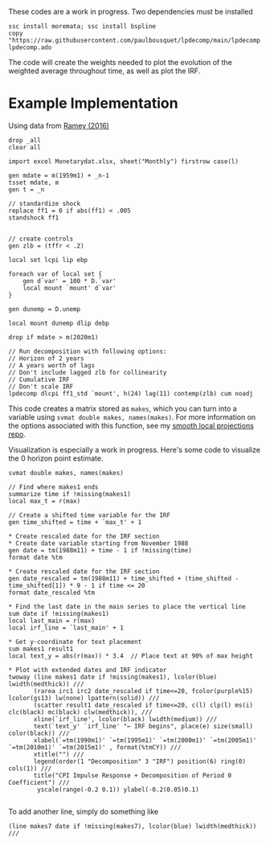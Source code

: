 These codes are a work in progress. Two dependencies must be installed 

```
ssc install moremata; ssc install bspline
copy "https://raw.githubusercontent.com/paulbousquet/lpdecomp/main/lpdecomp.ado" lpdecomp.ado
```

The code will create the weights needed to plot the evolution of the weighted average throughout time, as well as plot the IRF. 

# Example Implementation

Using data from [Ramey (2016)](https://econweb.ucsd.edu/~vramey/research/Shocks_HOM_Ramey_published_corrected.pdf)

```
drop _all
clear all

import excel Monetarydat.xlsx, sheet("Monthly") firstrow case(l)

gen mdate = m(1959m1) + _n-1
tsset mdate, m
gen t = _n

// standardize shock 
replace ff1 = 0 if abs(ff1) < .005
standshock ff1 


// create controls 
gen zlb = (tffr < .2)

local set lcpi lip ebp 

foreach var of local set {
	gen d`var' = 100 * D.`var'
	local mount `mount' d`var'
}

gen dunemp = D.unemp

local mount dunemp dlip debp

drop if mdate > m(2020m1)

// Run decomposition with following options: 
// Horizon of 2 years
// A years worth of lags
// Don't include lagged zlb for collinearity
// Cumulative IRF
// Don't scale IRF 
lpdecomp dlcpi ff1_std `mount', h(24) lag(11) contemp(zlb) cum noadj
```
This code creates a matrix stored as `makes`, which you can turn into a variable using `svmat double makes, names(makes)`. For more information on the options associated with this function, see my [smooth local projections repo](https://github.com/paulbousquet/SmoothLP). 

Visualization is especially a work in progress. Here's some code to visualize the 0 horizon point estimate. 
```
svmat double makes, names(makes)

// Find where makes1 ends
summarize time if !missing(makes1)
local max_t = r(max)

// Create a shifted time variable for the IRF
gen time_shifted = time + `max_t' + 1

* Create rescaled date for the IRF section
* Create date variable starting from November 1988
gen date = tm(1988m11) + time - 1 if !missing(time)
format date %tm

* Create rescaled date for the IRF section
gen date_rescaled = tm(1988m11) + time_shifted + (time_shifted - time_shifted[1]) * 9 - 1 if time <= 20
format date_rescaled %tm

* Find the last date in the main series to place the vertical line
sum date if !missing(makes1)
local last_main = r(max)
local irf_line = `last_main' + 1

* Get y-coordinate for text placement
sum makes1 result1
local text_y = abs(r(max)) * 3.4  // Place text at 90% of max height

* Plot with extended dates and IRF indicator
twoway (line makes1 date if !missing(makes1), lcolor(blue) lwidth(medthick)) ///
       (rarea irc1 irc2 date_rescaled if time<=20, fcolor(purple%15) lcolor(gs13) lw(none) lpattern(solid)) ///
       (scatter result1 date_rescaled if time<=20, c(l) clp(l) ms(i) clc(black) mc(black) clw(medthick)), ///
       xline(`irf_line', lcolor(black) lwidth(medium)) ///
       text(`text_y' `irf_line' "← IRF begins", place(e) size(small) color(black)) ///
       xlabel(`=tm(1990m1)' `=tm(1995m1)' `=tm(2000m1)' `=tm(2005m1)' `=tm(2010m1)' `=tm(2015m1)' , format(%tmCY)) ///
       xtitle("") ///
	   legend(order(1 "Decomposition" 3 "IRF") position(6) ring(0) cols(1)) ///
	   title("CPI Impulse Response + Decomposition of Period 0 Coefficient") ///
	    yscale(range(-0.2 0.1)) ylabel(-0.2(0.05)0.1)
 

```

To add another line, simply do something like 

```
(line makes7 date if !missing(makes7), lcolor(blue) lwidth(medthick)) ///
```



